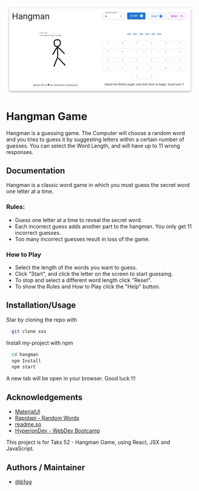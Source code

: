 ![Logo](./screenshot.png)

# Hangman Game

Hangman is a guessing game. The Computer will choose a random word and you tries to guess it by suggesting letters within a certain number of guesses.
You can select the Word Length, and will have up to 11 wrong responses.

## Documentation
Hangman is a classic word game in which you must guess the secret word one letter at a time.
### Rules:
- Guess one letter at a time to reveal the secret word.
- Each incorrect guess adds another part to the hangman. You only get 11 incorrect guesses.
- Too many incorrect guesses result in loss of the game.

### How to Play
 - Select the length of the words you want to guess.
 - Click "Start", and click the letter on the screen to start guessing.
 - To stop and select a different word length click "Reset".
 - To show the Rules and How to Play click the "Help" button.

## Installation/Usage

Star by cloning the repo with

```bash
  git clone xxx
```
Install my-project with npm

```bash
  cd hangman
  npm Install
  npm start
```

A new tab will be open in your browser.
Good luck !!!
    
## Acknowledgements

 - [MaterialUI](https://mui.com/)
 - [Rapidapi - Random Words](https://rapidapi.com/sheharyar566/api/random-words5/)
 - [readme.so](https://readme.so/)
 - [HyperionDev - WebDev Bootcamp](https://www.hyperiondev.com/)

This project is for Taks 52 - Hangman Game, using React, JSX and JavaScript.
## Authors / Maintainer

- [@b1gg](https://github.com/B1gG/)
